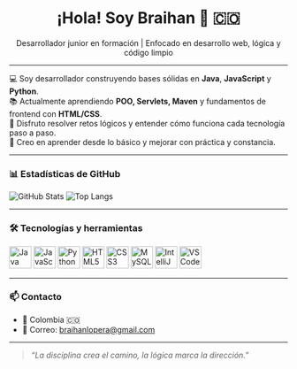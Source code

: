 <h1 align="center">¡Hola! Soy Braihan 👋 🇨🇴</h1>

<p align="center">
  Desarrollador junior en formación | Enfocado en desarrollo web, lógica y código limpio
</p>

---

💻 Soy desarrollador construyendo bases sólidas en **Java**, **JavaScript** y **Python**.  
📚 Actualmente aprendiendo **POO, Servlets, Maven** y fundamentos de frontend con **HTML/CSS**.  
🎯 Disfruto resolver retos lógicos y entender cómo funciona cada tecnología paso a paso.  
🚀 Creo en aprender desde lo básico y mejorar con práctica y constancia.

---

### 📊 Estadísticas de GitHub

![GitHub Stats](https://github-readme-stats.vercel.app/api?username=Braihan-Lopera&show_icons=true&theme=radical)
![Top Langs](https://github-readme-stats.vercel.app/api/top-langs/?username=Braihan-Lopera&layout=compact&theme=radical)

---

### 🛠️ Tecnologías y herramientas
<p>
  <img src="https://cdn.jsdelivr.net/gh/devicons/devicon/icons/java/java-original.svg" width="40" alt="Java" />
  <img src="https://cdn.jsdelivr.net/gh/devicons/devicon/icons/javascript/javascript-original.svg" width="40" alt="JavaScript" />
  <img src="https://cdn.jsdelivr.net/gh/devicons/devicon/icons/python/python-original.svg" width="40" alt="Python" />
  <img src="https://cdn.jsdelivr.net/gh/devicons/devicon/icons/html5/html5-original.svg" width="40" alt="HTML5" />
  <img src="https://cdn.jsdelivr.net/gh/devicons/devicon/icons/css3/css3-original.svg" width="40" alt="CSS3" />
  <img src="https://cdn.jsdelivr.net/gh/devicons/devicon/icons/mysql/mysql-original.svg" width="40" alt="MySQL" />
  <img src="https://cdn.jsdelivr.net/gh/devicons/devicon/icons/intellij/intellij-original.svg" width="40" alt="IntelliJ IDEA" />
  <img src="https://cdn.jsdelivr.net/gh/devicons/devicon/icons/vscode/vscode-original.svg" width="40" alt="VS Code" />
</p>

---

### 📫 Contacto
- 📍 Colombia 🇨🇴
- 📧 Correo: braihanlopera@gmail.com

---

> *“La disciplina crea el camino, la lógica marca la dirección.”*


